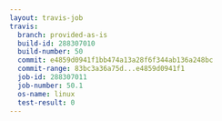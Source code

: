 ```yaml
---
layout: travis-job
travis:
  branch: provided-as-is
  build-id: 288307010
  build-number: 50
  commit: e4859d0941f1bb474a13a28f6f344ab136a248bc
  commit-range: 83bc3a36a75d...e4859d0941f1
  job-id: 288307011
  job-number: 50.1
  os-name: linux
  test-result: 0
---
```

